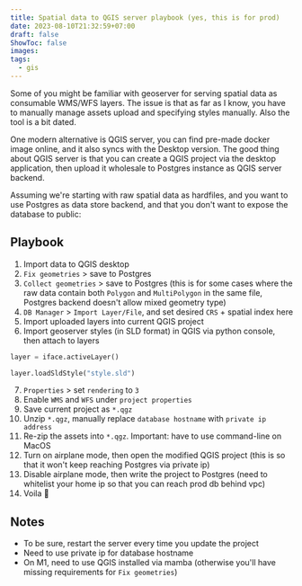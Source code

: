 ```yaml
---
title: Spatial data to QGIS server playbook (yes, this is for prod)
date: 2023-08-10T21:32:59+07:00
draft: false
ShowToc: false
images:
tags:
  - gis
---
```


Some of you might be familiar with geoserver for serving spatial data as consumable WMS/WFS layers. The issue is that as far as I know, you have to manually manage assets upload and specifying styles manually. Also the tool is a bit dated.

One modern alternative is QGIS server, you can find pre-made docker image online, and it also syncs with the Desktop version. The good thing about QGIS server is that you can create a QGIS project via the desktop application, then upload it wholesale to Postgres instance as QGIS server backend.

Assuming we're starting with raw spatial data as hardfiles, and you want to use Postgres as data store backend, and that you don't want to expose the database to public:

## Playbook

1. Import data to QGIS desktop
2. `Fix geometries` > save to Postgres
3. `Collect geometries` > save to Postgres (this is for some cases where the raw data contain both `Polygon` and `MultiPolygon` in the same file, Postgres backend doesn't allow mixed geometry type)
4. `DB Manager` > `Import Layer/File`, and set desired `CRS` + spatial index here
5. Import uploaded layers into current QGIS project
6. Import geoserver styles (in SLD format) in QGIS via python console, then attach to layers

```python
layer = iface.activeLayer()

layer.loadSldStyle("style.sld")
```

7. `Properties` > set `rendering` to `3`
8. Enable `WMS` and `WFS` under `project properties`
9. Save current project as `*.qgz`
10. Unzip `*.qgz`, manually replace `database hostname` with `private ip address`
11. Re-zip the assets into `*.qgz`. Important: have to use command-line on MacOS
12. Turn on airplane mode, then open the modified QGIS project (this is so that it won't keep reaching Postgres via private ip)
13. Disable airplane mode, then write the project to Postgres (need to whitelist your home ip so that you can reach prod db behind vpc)
14. Voila 🎉

## Notes

- To be sure, restart the server every time you update the project
- Need to use private ip for database hostname
- On M1, need to use QGIS installed via mamba (otherwise you'll have missing requirements for `Fix geometries`)
